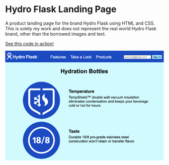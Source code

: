 # Hydro Flask Landing Page

A product landing page for the brand Hydro Flask using HTML and CSS. This is solely my work and does not represent the real world Hydro Flask brand, other than the borrowed images and text.

[See this code in action!](https://sierragreen379.github.io/Hydro_Flask_Landing_Page/)

![Hydro Flask Landing Page Preview](Hydro_Flask_Landing_Page_Image.png)
